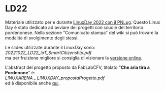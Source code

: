 # LD22
Materiale utilizzato per e durante [LinuxDay 2022 con il PNLug](https://wiki.pnlug.it/index.php?title=Linux_Day_2022).
Questo Linux Day è stato dedicato ad avviare dei progetti con scuole del territorio pordenonese.
Nella sezione "Comunicato stampa" del wiki si può trovare la modalità di svolgimento degli stessi.

Le slides utilizzate durante il LinuxDay sono:\
_20221022_LD22_IoT_SmartCitizenship.pdf_\
ma per fruizione migliore si consiglia di visionare la [versione online](https://bit.ly/FabLabCFV_LD22_slides).

L'abstract del progetto proposto da FabLabCFV, titolato "**Che aria tira a Pordenone**" è:\
_LINUXARENA _ LINUXDAY_propostaProgetto.pdf_\
ed è disponibile anche [qui](https://bit.ly/FabLabCFV_LD22_PropostaProgetto).
